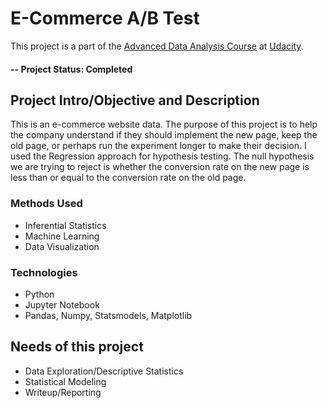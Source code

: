 # E-Commerce A/B Test
This project is a part of the [Advanced Data Analysis Course](https://egfwd.com/specializtion/data-analysis-advanced/) at [Udacity](https://www.udacity.com/).

#### -- Project Status: Completed

## Project Intro/Objective and Description
This is an e-commerce website data. The purpose of this project is to help the company understand if they should implement the new page, keep the old page, or perhaps run the experiment longer to make their decision. I used the Regression approach for hypothesis testing. The null hypothesis we are trying to reject is whether the conversion rate on the new page is less than or equal to the conversion rate on the old page.

### Methods Used
* Inferential Statistics
* Machine Learning
* Data Visualization

### Technologies
* Python
* Jupyter Notebook
* Pandas, Numpy, Statsmodels, Matplotlib

## Needs of this project

- Data Exploration/Descriptive Statistics
- Statistical Modeling
- Writeup/Reporting
